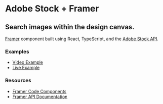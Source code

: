 # Adobe Stock + Framer

## Search images within the design canvas.

[Framer](https://www.framer.com/developers/) component built using React, TypeScript, and the [Adobe Stock API](https://www.adobe.io/apis/creativecloud/stock/docs.html).

### Examples

- [Video Example](https://www.youtube.com/watch?v=Xf_RjG4JuUQ&ab_channel=JohnCanelis)
- [Live Example](https://framer.com/projects/Adobe-Stock-Framer--Ano25wHOVibAvfY5ldK9-3bRRe)

### Resources

- [Framer Code Components](https://www.framer.com/docs/guides/code-components/)
- [Framer API Documentation](https://www.framer.com/docs/)
